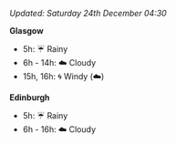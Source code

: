 *Updated: Saturday 24th December 04:30*

**Glasgow**

* 5h: :umbrella: Rainy
* 6h - 14h: :cloud: Cloudy
* 15h, 16h: :cyclone: Windy (:cloud:)

**Edinburgh**

* 5h: :umbrella: Rainy
* 6h - 16h: :cloud: Cloudy
